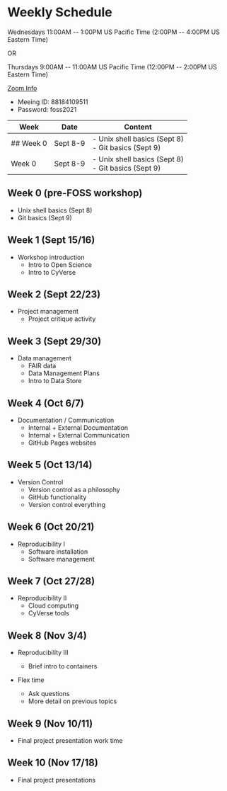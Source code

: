 # Weekly Schedule

Wednesdays 11:00AM -- 1:00PM US Pacific Time (2:00PM -- 4:00PM US
Eastern Time)

OR

Thursdays 9:00AM -- 11:00AM US Pacific Time (12:00PM -- 2:00PM US
Eastern Time)

[Zoom Info](https://arizona.zoom.us/j/88184109511?pwd=Tk1aUTdMQkR1NEV4Z24wRHZLbDZlQT09)

-   Meeing ID: 88184109511
-   Password: foss2021

| Week | Date | Content |
|---|---|---|
| ## Week 0 | Sept 8-9 | - Unix shell basics (Sept 8) <br> - Git basics (Sept 9) |
| Week 0 | Sept 8-9 | - Unix shell basics (Sept 8) <br> - Git basics (Sept 9) |

## Week 0 (pre-FOSS workshop)

-   Unix shell basics (Sept 8)
-   Git basics (Sept 9)

## Week 1 (Sept 15/16)

-   Workshop introduction
    -   Intro to Open Science
    -   Intro to CyVerse

## Week 2 (Sept 22/23)

- Project management
    -   Project critique activity

## Week 3 (Sept 29/30)

- Data management
    -   FAIR data
    -   Data Management Plans
    -   Intro to Data Store

## Week 4 (Oct 6/7)

- Documentation / Communication
    -   Internal + External Documentation
    -   Internal + External Communication
    -   GitHub Pages websites

## Week 5 (Oct 13/14)

- Version Control
    -   Version control as a philosophy
    -   GitHub functionality
    -   Version control everything

## Week 6 (Oct 20/21)

- Reproducibility I
    -   Software installation
    -   Software management

## Week 7 (Oct 27/28)

- Reproducibility II
    -   Cloud computing
    -   CyVerse tools

## Week 8 (Nov 3/4)

- Reproducibility III
    -   Brief intro to containers

- Flex time
    -   Ask questions
    -   More detail on previous topics

## Week 9 (Nov 10/11)

-   Final project presentation work time

## Week 10 (Nov 17/18)

-   Final project presentations